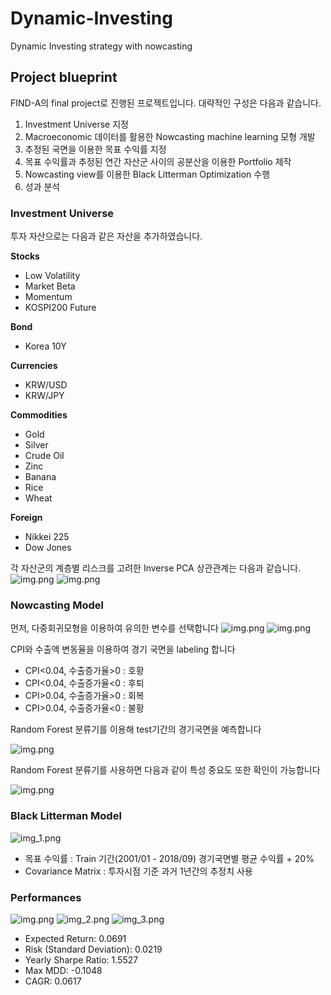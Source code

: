 # Dynamic-Investing
Dynamic Investing strategy with nowcasting

## Project blueprint
FIND-A의 final project로 진행된 프로젝트입니다. 대략적인 구성은 다음과 같습니다.
1. Investment Universe 지정
2. Macroeconomic 데이터를 활용한 Nowcasting machine learning 모형 개발
3. 추정된 국면을 이용한 목표 수익률 지정
4. 목표 수익률과 추정된 연간 자산군 사이의 공분산을 이용한 Portfolio 제작
5. Nowcasting view를 이용한 Black Litterman Optimization 수행
6. 성과 분석

### Investment Universe
투자 자산으로는 다음과 같은 자산을 추가하였습니다.

**Stocks**
- Low Volatility
- Market Beta
- Momentum
- KOSPI200 Future

**Bond**
- Korea 10Y

**Currencies**
- KRW/USD
- KRW/JPY

**Commodities**
- Gold
- Silver
- Crude Oil
- Zinc 
- Banana
- Rice
- Wheat

**Foreign**
- Nikkei 225
- Dow Jones

각 자산군의 계층별 리스크를 고려한 Inverse PCA 상관관계는 다음과 같습니다.
![img.png](image/img5.png)
![img.png](image/img6.png)

### Nowcasting Model
먼저, 다중회귀모형을 이용하여 유의한 변수를 선택합니다
![img.png](image/img2.png)
![img.png](image/img3.png)

CPI와 수출액 변동율을 이용하여 경기 국면을 labeling 합니다
- CPI<0.04, 수출증가율>0 : 호황
- CPI<0.04, 수출증가율<0 : 후퇴
- CPI>0.04, 수출증가율>0 : 회복
- CPI>0.04, 수출증가율<0 : 불황

Random Forest 분류기를 이용해 test기간의 경기국면을 예측합니다

![img.png](image/img.png)

Random Forest 분류기를 사용하면 다음과 같이 특성 중요도 또한 확인이 가능합니다

![img.png](image/img4.png)

### Black Litterman Model
![img_1.png](image/img_1.png)
- 목표 수익률 : Train 기간(2001/01 - 2018/09) 경기국면별 평균 수익률 + 20%
- Covariance Matrix : 투자시점 기준 과거 1년간의 추정치 사용

### Performances
![img.png](image/img7.png)
![img_2.png](image/img_2.png)
![img_3.png](image/img_3.png)
- Expected Return: 0.0691
- Risk (Standard Deviation): 0.0219
- Yearly Sharpe Ratio: 1.5527
- Max MDD: -0.1048
- CAGR: 0.0617